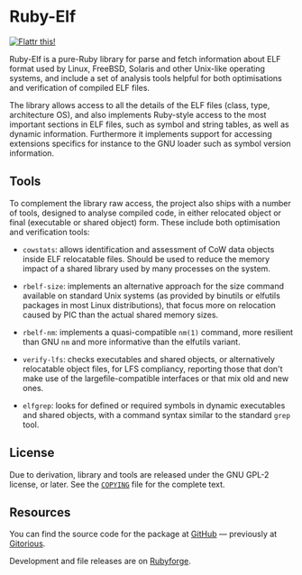 Ruby-Elf
========

[![Flattr this!](http://api.flattr.com/button/flattr-badge-large.png)](https://flattr.com/thing/27866/Ruby-Elf)

Ruby-Elf is a pure-Ruby library for parse and fetch information about
ELF format used by Linux, FreeBSD, Solaris and other Unix-like
operating systems, and include a set of analysis tools helpful for
both optimisations and verification of compiled ELF files.

The library allows access to all the details of the ELF files (class,
type, architecture OS), and also implements Ruby-style access to the
most important sections in ELF files, such as symbol and string
tables, as well as dynamic information. Furthermore it implements
support for accessing extensions specifics for instance to the GNU
loader such as symbol version information.

Tools
-----

To complement the library raw access, the project also ships with a
number of tools, designed to analyse compiled code, in either
relocated object or final (executable or shared object) form. These
include both optimisation and verification tools:

 * `cowstats`: allows identification and assessment of CoW data
   objects inside ELF relocatable files. Should be used to reduce the
   memory impact of a shared library used by many processes on the
   system.

 * `rbelf-size`: implements an alternative approach for the size
   command available on standard Unix systems (as provided by binutils
   or elfutils packages in most Linux distributions), that focus more
   on relocation caused by PIC than the actual shared memory sizes.

 * `rbelf-nm`: implements a quasi-compatible `nm(1)` command, more
   resilient than GNU `nm` and more informative than the elfutils
   variant.
 
 * `verify-lfs`: checks executables and shared objects, or
   alternatively relocatable object files, for LFS compliancy,
   reporting those that don't make use of the largefile-compatible
   interfaces or that mix old and new ones.
 
 * `elfgrep`: looks for defined or required symbols in dynamic
   executables and shared objects, with a command syntax similar to
   the standard `grep` tool.
   
License
-------

Due to derivation, library and tools are released under the GNU GPL-2
license, or later. See the [`COPYING`](COPYING) file for the complete
text.

Resources
---------

You can find the source code for the package at
[GitHub](https://github.com/Flameeyes/ruby-elf) — previously at
[Gitorious](https://gitorious.org/ruby-elf).

Development and file releases are on
[Rubyforge](http://rubyforge.org/projects/ruby-elf/).
